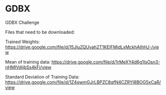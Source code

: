 # GDBX
GDBX Challenge

Files that need to be downloaded:

Trained Weights:                          https://drive.google.com/file/d/15JIuZQUvah2T1KElFMidLxMckhAIhHJ-/view   

Mean of training data:                    https://drive.google.com/file/d/1rMeXY4d6g1IsOsn3-nHMIVdijbSs4kFj/view

Standard Deviation of Training Data:      https://drive.google.com/file/d/1Z4qwmGJrLBPZC8qfN4CZRYI8BOG5xCaR/view 

